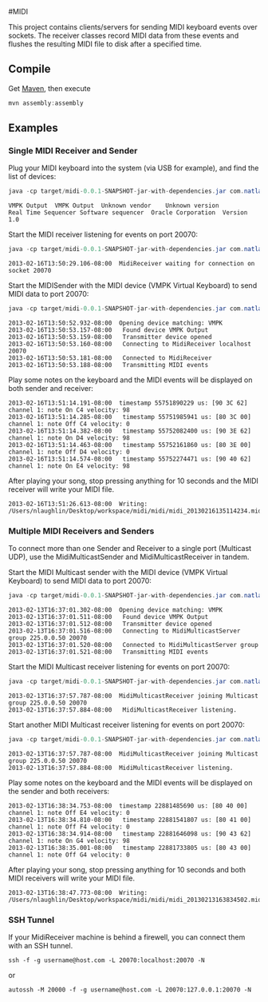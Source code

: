 #MIDI

This project contains clients/servers for sending MIDI keyboard events over sockets.
The receiver classes record MIDI data from these events and flushes the resulting MIDI file to disk after a specified time.

## Compile

Get [Maven](http://maven.apache.org/), then execute

```java
mvn assembly:assembly
```

## Examples

### Single MIDI Receiver and Sender

Plug your MIDI keyboard into the system (via USB for example), and find the list of devices:
```java
java -cp target/midi-0.0.1-SNAPSHOT-jar-with-dependencies.jar com.natlaughlin.midi.MidiSender -list
```
```
VMPK Output  VMPK Output  Unknown vendor	Unknown version
Real Time Sequencer	Software sequencer	Oracle Corporation	Version 1.0
```

Start the MIDI receiver listening for events on port 20070:
```java
java -cp target/midi-0.0.1-SNAPSHOT-jar-with-dependencies.jar com.natlaughlin.midi.MidiReceiver -debug
```
```
2013-02-16T13:50:29.106-08:00  MidiReceiver waiting for connection on socket 20070
```

Start the MIDISender with the MIDI device (VMPK Virtual Keyboard) to send MIDI data to port 20070:
```java
java -cp target/midi-0.0.1-SNAPSHOT-jar-with-dependencies.jar com.natlaughlin.midi.MidiSender -device VMPK -debug
```
```
2013-02-16T13:50:52.932-08:00  Opening device matching: VMPK
2013-02-16T13:50:53.157-08:00	Found device VMPK Output
2013-02-16T13:50:53.159-08:00	Transmitter device opened
2013-02-16T13:50:53.160-08:00	Connecting to MidiReceiver localhost 20070
2013-02-16T13:50:53.181-08:00	Connected to MidiReceiver
2013-02-16T13:50:53.188-08:00	Transmitting MIDI events
```

Play some notes on the keyboard and the MIDI events will be displayed on both sender and receiver:
```
2013-02-16T13:51:14.191-08:00  timestamp 55751890229 us: [90 3C 62] channel 1: note On C4 velocity: 98
2013-02-16T13:51:14.285-08:00	timestamp 55751985941 us: [80 3C 00] channel 1: note Off C4 velocity: 0
2013-02-16T13:51:14.382-08:00	timestamp 55752082400 us: [90 3E 62] channel 1: note On D4 velocity: 98
2013-02-16T13:51:14.463-08:00	timestamp 55752161860 us: [80 3E 00] channel 1: note Off D4 velocity: 0
2013-02-16T13:51:14.574-08:00	timestamp 55752274471 us: [90 40 62] channel 1: note On E4 velocity: 98
```

After playing your song, stop pressing anything for 10 seconds and the MIDI receiver will write your MIDI file.
```
2013-02-16T13:51:26.613-08:00  Writing: /Users/nlaughlin/Desktop/workspace/midi/midi/midi_20130216135114234.mid
```

### Multiple MIDI Receivers and Senders

To connect more than one Sender and Receiver to a single port (Multicast UDP), use the MidiMulticastSender and MidiMulticastReceiver in tandem.

Start the MIDI Multicast sender with the MIDI device (VMPK Virtual Keyboard) to send MIDI data to port 20070:
```java
java -cp target/midi-0.0.1-SNAPSHOT-jar-with-dependencies.jar com.natlaughlin.midi.MidiMulticastSender -device VMPK -debug
```
```
2013-02-13T16:37:01.302-08:00  Opening device matching: VMPK
2013-02-13T16:37:01.511-08:00	Found device VMPK Output
2013-02-13T16:37:01.512-08:00	Transmitter device opened
2013-02-13T16:37:01.516-08:00	Connecting to MidiMulticastServer group 225.0.0.50 20070
2013-02-13T16:37:01.520-08:00	Connected to MidiMulticastServer group
2013-02-13T16:37:01.521-08:00	Transmitting MIDI events
```

Start the MIDI Multicast receiver listening for events on port 20070:
```java
java -cp target/midi-0.0.1-SNAPSHOT-jar-with-dependencies.jar com.natlaughlin.midi.MidiMulticastReceiver -debug
```
```
2013-02-13T16:37:57.787-08:00  MidiMulticastReceiver joining Multicast group 225.0.0.50 20070
2013-02-13T16:37:57.884-08:00	MidiMulticastReceiver listening.
```

Start another MIDI Multicast receiver listening for events on port 20070:
```java
java -cp target/midi-0.0.1-SNAPSHOT-jar-with-dependencies.jar com.natlaughlin.midi.MidiMulticastReceiver -debug
```
```
2013-02-13T16:37:57.787-08:00  MidiMulticastReceiver joining Multicast group 225.0.0.50 20070
2013-02-13T16:37:57.884-08:00  MidiMulticastReceiver listening.
```

Play some notes on the keyboard and the MIDI events will be displayed on the sender and both receivers:
```
2013-02-13T16:38:34.753-08:00  timestamp 22881485690 us: [80 40 00] channel 1: note Off E4 velocity: 0
2013-02-13T16:38:34.810-08:00	timestamp 22881541807 us: [80 41 00] channel 1: note Off F4 velocity: 0
2013-02-13T16:38:34.914-08:00	timestamp 22881646098 us: [90 43 62] channel 1: note On G4 velocity: 98
2013-02-13T16:38:35.001-08:00	timestamp 22881733805 us: [80 43 00] channel 1: note Off G4 velocity: 0
```

After playing your song, stop pressing anything for 10 seconds and both MIDI receivers will write your MIDI file.
```
2013-02-13T16:38:47.773-08:00  Writing: /Users/nlaughlin/Desktop/workspace/midi/midi/midi_20130213163834502.mid
```

### SSH Tunnel

If your MidiReceiver machine is behind a firewell, you can connect them with an SSH tunnel.  

```
ssh -f -g username@host.com -L 20070:localhost:20070 -N
```

or

```
autossh -M 20000 -f -g username@host.com -L 20070:127.0.0.1:20070 -N
```
